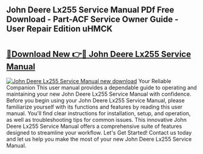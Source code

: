 ## John Deere Lx255 Service Manual PDf Free Download - Part-ACF Service Owner Guide - User Repair Edition uHMCK

# <h2><a href="http://bc30171.oget.top/?id=John+Deere+Lx255+Service+Manual">🔗Download New 👉🔴 John Deere Lx255 Service Manual</a></h2>

[![John Deere Lx255 Service Manual new download](https://i.imgur.com/5g1atiW.png)](http://bc30171.oget.top/?id=John+Deere+Lx255+Service+Manual)
Your Reliable Companion This user manual provides a dependable guide to operating and maintaining your new John Deere Lx255 Service Manual with confidence. Before you begin using your John Deere Lx255 Service Manual, please familiarize yourself with its functions and features by reading this user manual. You'll find clear instructions for installation, setup, and operation, as well as troubleshooting tips for common issues. This innovative John Deere Lx255 Service Manual offers a comprehensive suite of features designed to streamline your workflow. Let's Get Started! Contact us today and let us help you make the most of your new John Deere Lx255 Service Manual.
